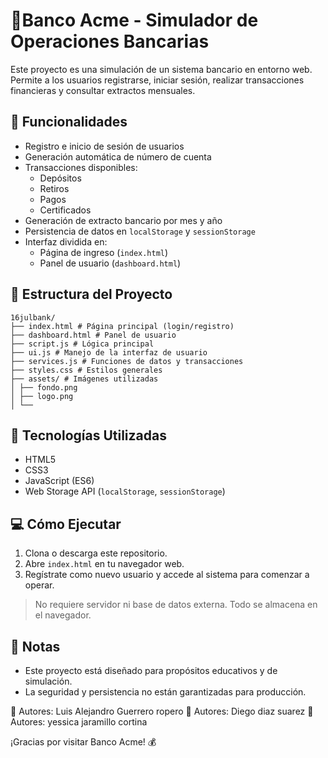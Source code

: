 # 🏦Banco Acme - Simulador de Operaciones Bancarias

Este proyecto es una simulación de un sistema bancario en entorno web. Permite a los usuarios registrarse, iniciar sesión, realizar transacciones financieras y consultar extractos mensuales.

## 🚀 Funcionalidades

- Registro e inicio de sesión de usuarios
- Generación automática de número de cuenta
- Transacciones disponibles:
  - Depósitos
  - Retiros
  - Pagos
  - Certificados
- Generación de extracto bancario por mes y año
- Persistencia de datos en `localStorage` y `sessionStorage`
- Interfaz dividida en:
  - Página de ingreso (`index.html`)
  - Panel de usuario (`dashboard.html`)

## 📁 Estructura del Proyecto

```
16julbank/
├── index.html # Página principal (login/registro)
├── dashboard.html # Panel de usuario
├── script.js # Lógica principal
├── ui.js # Manejo de la interfaz de usuario
├── services.js # Funciones de datos y transacciones
├── styles.css # Estilos generales
├── assets/ # Imágenes utilizadas
│ ├── fondo.png
│ ├── logo.png
│ └── 
```


## 🧰 Tecnologías Utilizadas

- HTML5
- CSS3
- JavaScript (ES6)
- Web Storage API (`localStorage`, `sessionStorage`)

## 💻 Cómo Ejecutar

1. Clona o descarga este repositorio.
2. Abre `index.html` en tu navegador web.
3. Regístrate como nuevo usuario y accede al sistema para comenzar a operar.

> No requiere servidor ni base de datos externa. Todo se almacena en el navegador.

## 📌 Notas

- Este proyecto está diseñado para propósitos educativos y de simulación.
- La seguridad y persistencia no están garantizadas para producción.


👤 Autores: Luis Alejandro Guerrero ropero
👤 Autores: Diego diaz suarez
👤 Autores: yessica jaramillo cortina

¡Gracias por visitar Banco Acme! 💰
